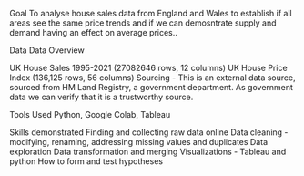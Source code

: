 Goal
To analyse house sales data from England and Wales to establish if all areas see the same price trends and if we can demosntrate supply and demand having an effect on average prices..

Data
Data Overview

UK House Sales 1995-2021 (27082646 rows, 12 columns)
UK House Price Index (136,125 rows, 56 columns) 
Sourcing - This is an external data source, sourced from HM Land Registry, a government department. As government data we can verify that it is a trustworthy source. 

Tools Used
Python, Google Colab, Tableau

Skills demonstrated
Finding and collecting raw data online
Data cleaning - modifying, renaming, addressing missing values and duplicates
Data exploration
Data transformation and merging
Visualizations - Tableau and python
How to form and test hypotheses
